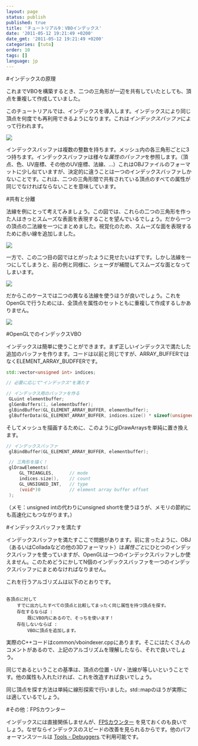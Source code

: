 ```yaml
---
layout: page
status: publish
published: true
title: 'チュートリアル9：VBOインデックス'
date: '2011-05-12 19:21:49 +0200'
date_gmt: '2011-05-12 19:21:49 +0200'
categories: [tuto]
order: 10
tags: []
language: jp
---
```


#インデックスの原理

これまでVBOを構築するとき、二つの三角形が一辺を共有していたとしても、頂点を重複して作成していました。

このチュートリアルでは、インデックスを導入します。インデックスにより同じ頂点を何度でも再利用できるようになります。これは*インデックスバッファ*によって行われます。

![]({{site.baseurl}}/assets/images/tuto-9-vbo-indexing/indexing1.png)


インデックスバッファは複数の整数を持ちます。メッシュ内の各三角形ごとに3つ持ちます。インデックスバッファは様々な*属性のバッファ*を参照します。（頂点、色、UV座標、その他のUV座標、法線、…）これはOBJファイルのフォーマットに少し似ていますが、決定的に違うことは一つのインデックスバッファしかないことです。これは、二つの三角形間で共有されている頂点のすべての属性が同じでなければならないことを意味しています。

#共有と分離

法線を例にとって考えてみましょう。この図では、これらの二つの三角形を作った人はきっとスムーズな表面を表現することを望んでいるでしょう。だから一つの頂点の二法線を一つにまとめました。視覚化のため、スムーズな面を表現するために赤い線を追加しました。

![]({{site.baseurl}}/assets/images/tuto-9-vbo-indexing/goodsmooth.png)


一方で、この二つ目の図ではとがったように見せたいはずです。しかし法線を一つにしてしまうと、前の例と同様に、シェーダが補間してスムーズな面となってしまいます。

![]({{site.baseurl}}/assets/images/tuto-9-vbo-indexing/badmooth.png)


だからこのケースでは二つの異なる法線を使うほうが良いでしょう。これをOpenGLで行うためには、全頂点を属性のセットともに重複して作成するしかありません。

![]({{site.baseurl}}/assets/images/tuto-9-vbo-indexing/spiky.png)


#OpenGLでのインデックスVBO

インデックスは簡単に使うことができます。まず正しいインデックスで満たした追加のバッファを作ります。コードは以前と同じですが、ARRAY_BUFFERではなくELEMENT_ARRAY_BUDFFERです。

``` cpp
std::vector<unsigned int> indices;

// 必要に応じて"インデックス"を満たす

// インデックス用のバッファを作る
 GLuint elementbuffer;
 glGenBuffers(1, &elementbuffer);
 glBindBuffer(GL_ELEMENT_ARRAY_BUFFER, elementbuffer);
 glBufferData(GL_ELEMENT_ARRAY_BUFFER, indices.size() * sizeof(unsigned int), &indices[0], GL_STATIC_DRAW);
```

そしてメッシュを描画するために、このようにglDrawArraysを単純に置き換えます。

``` cpp
// インデックスバッファ
 glBindBuffer(GL_ELEMENT_ARRAY_BUFFER, elementbuffer);

 // 三角形を描く！
 glDrawElements(
     GL_TRIANGLES,      // mode
     indices.size(),    // count
     GL_UNSIGNED_INT,   // type
     (void*)0           // element array buffer offset
 );
```

（メモ：unsigned intの代わりにunsigned shortを使うほうが、メモリの節約にも高速化にもつながります。）

#インデックスバッファを満たす

インデックスバッファを満たすここで問題があります。前に言ったように、OBJ（あるいはColladaなどの他の3Dフォーマット）は*属性ごと*にひとつのインデックスバッファを使っていますが、OpenGLは一つのインデックスバッファしか使えません。このためどうにかしてN個のインデックスバッファを一つのインデックスバッファにまとめなければなりません。

これを行うアルゴリズムは以下のとおりです。
```

各頂点に対して
    すでに出力したすべての頂点と比較してまったく同じ属性を持つ頂点を探す。
    存在するならば :
        既にVBO内にあるので、そっちを使います！
    存在しないならば :
        VBOに頂点を追加します。
```

実際のC++コードはcommon/vboindexer.cppにあります。そこにはたくさんのコメントがあるので、上記のアルゴリズムを理解したなら、それで良いでしょう。

同じであるということの基準は、頂点の位置・UV・法線が等しいということです。他の属性も入れたければ、これを改造すれば良いでしょう。

同じ頂点を探す方法は単純に線形探索で行いました。std::mapのほうが実際には適しているでしょう。

#その他：FPSカウンター

インデックスには直接関係しませんが、[FPSカウンター](http://www.opengl-tutorial.org/miscellaneous/an-fps-counter/) を見ておくのも良いでしょう。なぜならインデックスのスピードの改善を見られるからです。他のパフォーマンスツールは [Tools - Debuggers](http://www.opengl-tutorial.org/miscellaneous/useful-tools-links/#header-4).で利用可能です。

